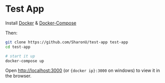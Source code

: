 # Test App

Install [Docker](https://docs.docker.com/engine/installation/) & [Docker-Compose](https://docs.docker.com/compose/install/)

Then:

```bash
git clone https://github.com/SharonU/test-app test-app
cd test-app

# start it up
docker-compose up
```

Open [http://localhost:3000](http://localhost:3000) (or `{docker ip}:3000` on windows) to view it in the browser.
